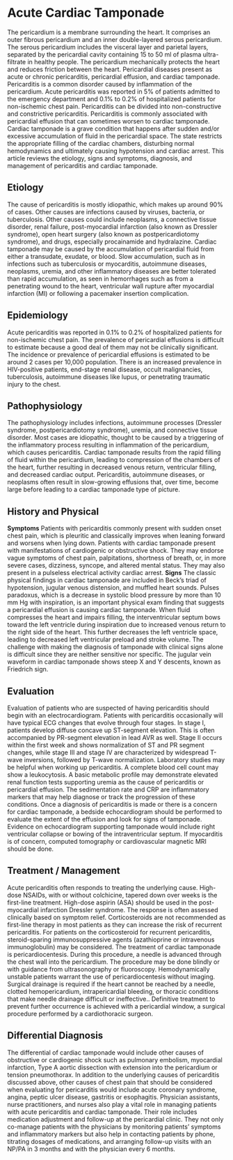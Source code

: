 # Acute Cardiac Tamponade
The pericardium is a membrane surrounding the heart. It comprises an outer fibrous pericardium and an inner double-layered serous pericardium. The serous pericardium includes the visceral layer and parietal layers, separated by the pericardial cavity containing 15 to 50 ml of plasma ultra-filtrate in healthy people. The pericardium mechanically protects the heart and reduces friction between the heart. Pericardial diseases present as acute or chronic pericarditis, pericardial effusion, and cardiac tamponade. Pericarditis is a common disorder caused by inflammation of the pericardium. Acute pericarditis was reported in 5% of patients admitted to the emergency department and 0.1% to 0.2% of hospitalized patients for non-ischemic chest pain. Pericarditis can be divided into non-constructive and constrictive pericarditis. Pericarditis is commonly associated with pericardial effusion that can sometimes worsen to cardiac tamponade. Cardiac tamponade is a grave condition that happens after sudden and/or excessive accumulation of fluid in the pericardial space. The state restricts the appropriate filling of the cardiac chambers, disturbing normal hemodynamics and ultimately causing hypotension and cardiac arrest. This article reviews the etiology, signs and symptoms, diagnosis, and management of pericarditis and cardiac tamponade.
## Etiology
The cause of pericarditis is mostly idiopathic, which makes up around 90% of cases. Other causes are infections caused by viruses, bacteria, or tuberculosis. Other causes could include neoplasms, a connective tissue disorder, renal failure, post-myocardial infarction (also known as Dressler syndrome), open heart surgery (also known as postpericardiotomy syndrome), and drugs, especially procainamide and hydralazine.
Cardiac tamponade may be caused by the accumulation of pericardial fluid from either a transudate, exudate, or blood. Slow accumulation, such as in infections such as tuberculosis or myocarditis, autoimmune diseases, neoplasms, uremia, and other inflammatory diseases are better tolerated than rapid accumulation, as seen in hemorrhages such as from a penetrating wound to the heart, ventricular wall rupture after myocardial infarction (MI) or following a pacemaker insertion complication.
## Epidemiology
Acute pericarditis was reported in 0.1% to 0.2% of hospitalized patients for non-ischemic chest pain. The prevalence of pericardial effusions is difficult to estimate because a good deal of them may not be clinically significant. The incidence or prevalence of pericardial effusions is estimated to be around 2 cases per 10,000 population. There is an increased prevalence in HIV-positive patients, end-stage renal disease, occult malignancies, tuberculosis, autoimmune diseases like lupus, or penetrating traumatic injury to the chest.
## Pathophysiology
The pathophysiology includes infections, autoimmune processes (Dressler syndrome, postpericardiotomy syndrome), uremia, and connective tissue disorder. Most cases are idiopathic, thought to be caused by a triggering of the inflammatory process resulting in inflammation of the pericardium, which causes pericarditis.
Cardiac tamponade results from the rapid filling of fluid within the pericardium, leading to compression of the chambers of the heart, further resulting in decreased venous return, ventricular filling, and decreased cardiac output. Pericarditis, autoimmune diseases, or neoplasms often result in slow-growing effusions that, over time, become large before leading to a cardiac tamponade type of picture.
## History and Physical
**Symptoms**
Patients with pericarditis commonly present with sudden onset chest pain, which is pleuritic and classically improves when leaning forward and worsens when lying down. Patients with cardiac tamponade present with manifestations of cardiogenic or obstructive shock. They may endorse vague symptoms of chest pain, palpitations, shortness of breath, or, in more severe cases, dizziness, syncope, and altered mental status. They may also present in a pulseless electrical activity cardiac arrest.
**Signs**
The classic physical findings in cardiac tamponade are included in Beck’s triad of hypotension, jugular venous distension, and muffled heart sounds. Pulses paradoxus, which is a decrease in systolic blood pressure by more than 10 mm Hg with inspiration, is an important physical exam finding that suggests a pericardial effusion is causing cardiac tamponade. When fluid compresses the heart and impairs filling, the interventricular septum bows toward the left ventricle during inspiration due to increased venous return to the right side of the heart. This further decreases the left ventricle space, leading to decreased left ventricular preload and stroke volume. The challenge with making the diagnosis of tamponade with clinical signs alone is difficult since they are neither sensitive nor specific. The jugular vein waveform in cardiac tamponade shows steep X and Y descents, known as Friedrich sign.
## Evaluation
Evaluation of patients who are suspected of having pericarditis should begin with an electrocardiogram. Patients with pericarditis occasionally will have typical ECG changes that evolve through four stages. In stage I, patients develop diffuse concave up ST-segment elevation. This is often accompanied by PR-segment elevation in lead AVR as well. Stage II occurs within the first week and shows normalization of ST and PR segment changes, while stage III and stage IV are characterized by widespread T-wave inversions, followed by T-wave normalization.
Laboratory studies may be helpful when working up pericarditis. A complete blood cell count may show a leukocytosis. A basic metabolic profile may demonstrate elevated renal function tests supporting uremia as the cause of pericarditis or pericardial effusion. The sedimentation rate and CRP are inflammatory markers that may help diagnose or track the progression of these conditions.
Once a diagnosis of pericarditis is made or there is a concern for cardiac tamponade, a bedside echocardiogram should be performed to evaluate the extent of the effusion and look for signs of tamponade. Evidence on echocardiogram supporting tamponade would include right ventricular collapse or bowing of the intraventricular septum. If myocarditis is of concern, computed tomography or cardiovascular magnetic MRI should be done.
## Treatment / Management
Acute pericarditis often responds to treating the underlying cause. High-dose NSAIDs, with or without colchicine, tapered down over weeks is the first-line treatment. High-dose aspirin (ASA) should be used in the post-myocardial infarction Dressler syndrome. The response is often assessed clinically based on symptom relief. Corticosteroids are not recommended as first-line therapy in most patients as they can increase the risk of recurrent pericarditis. For patients on the corticosteroid for recurrent pericarditis, steroid-sparing immunosuppressive agents (azathioprine or intravenous immunoglobulin) may be considered.
The treatment of cardiac tamponade is pericardiocentesis. During this procedure, a needle is advanced through the chest wall into the pericardium. The procedure may be done blindly or with guidance from ultrasonography or fluoroscopy. Hemodynamically unstable patients warrant the use of pericardiocentesis without imaging. Surgical drainage is required if the heart cannot be reached by a needle, clotted hemopericardium, intrapericardial bleeding, or thoracic conditions that make needle drainage difficult or ineffective.. Definitive treatment to prevent further occurrence is achieved with a pericardial window, a surgical procedure performed by a cardiothoracic surgeon.
## Differential Diagnosis
The differential of cardiac tamponade would include other causes of obstructive or cardiogenic shock such as pulmonary embolism, myocardial infarction, Type A aortic dissection with extension into the pericardium or tension pneumothorax.
In addition to the underlying causes of pericarditis discussed above, other causes of chest pain that should be considered when evaluating for pericarditis would include acute coronary syndrome, angina, peptic ulcer disease, gastritis or esophagitis.
Physician assistants, nurse practitioners, and nurses also play a vital role in managing patients with acute pericarditis and cardiac tamponade. Their role includes medication adjustment and follow-up at the pericardial clinic. They not only co-manage patients with the physicians by monitoring patients’ symptoms and inflammatory markers but also help in contacting patients by phone, titrating dosages of medications, and arranging follow-up visits with an NP/PA in 3 months and with the physician every 6 months.